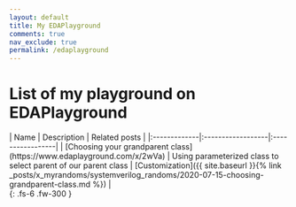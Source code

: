 ```yaml
---
layout: default
title: My EDAPlayground
comments: true
nav_exclude: true
permalink: /edaplayground
---
```


# List of my playground on EDAPlayground

<div  markdown="1">
| Name        | Description          | Related posts |
|:-------------|:------------------|:-----------------|
| [Choosing your grandparent class](https://www.edaplayground.com/x/2wVa) | Using parameterized class to select parent of our parent class | [Customization]({{ site.baseurl }}{% link _posts/x_myrandoms/systemverilog_randoms/2020-07-15-choosing-grandparent-class.md  %}) |

</div>
{: .fs-6 .fw-300 }
